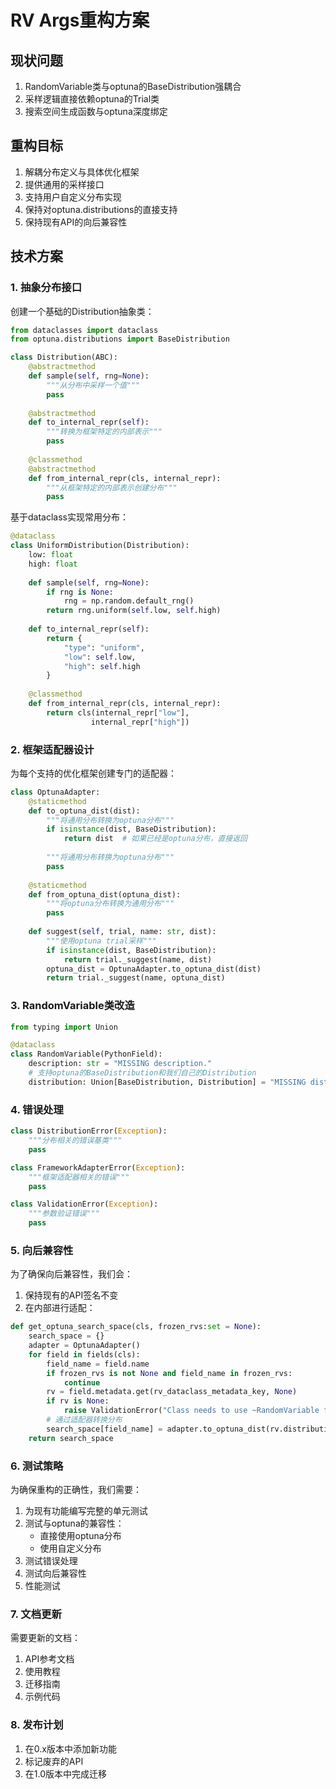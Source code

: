 # RV Args重构方案

## 现状问题

1. RandomVariable类与optuna的BaseDistribution强耦合
2. 采样逻辑直接依赖optuna的Trial类
3. 搜索空间生成函数与optuna深度绑定

## 重构目标

1. 解耦分布定义与具体优化框架
2. 提供通用的采样接口
3. 支持用户自定义分布实现
4. 保持对optuna.distributions的直接支持
5. 保持现有API的向后兼容性

## 技术方案

### 1. 抽象分布接口

创建一个基础的Distribution抽象类：

```python
from dataclasses import dataclass
from optuna.distributions import BaseDistribution

class Distribution(ABC):
    @abstractmethod
    def sample(self, rng=None):
        """从分布中采样一个值"""
        pass
    
    @abstractmethod
    def to_internal_repr(self):
        """转换为框架特定的内部表示"""
        pass
    
    @classmethod
    @abstractmethod
    def from_internal_repr(cls, internal_repr):
        """从框架特定的内部表示创建分布"""
        pass
```

基于dataclass实现常用分布：

```python
@dataclass
class UniformDistribution(Distribution):
    low: float
    high: float
    
    def sample(self, rng=None):
        if rng is None:
            rng = np.random.default_rng()
        return rng.uniform(self.low, self.high)
    
    def to_internal_repr(self):
        return {
            "type": "uniform",
            "low": self.low,
            "high": self.high
        }
    
    @classmethod
    def from_internal_repr(cls, internal_repr):
        return cls(internal_repr["low"], 
                  internal_repr["high"])
```

### 2. 框架适配器设计

为每个支持的优化框架创建专门的适配器：

```python
class OptunaAdapter:
    @staticmethod
    def to_optuna_dist(dist):
        """将通用分布转换为optuna分布"""
        if isinstance(dist, BaseDistribution):
            return dist  # 如果已经是optuna分布，直接返回
        
        """将通用分布转换为optuna分布"""
        pass
    
    @staticmethod
    def from_optuna_dist(optuna_dist):
        """将optuna分布转换为通用分布"""
        pass
    
    def suggest(self, trial, name: str, dist):
        """使用optuna trial采样"""
        if isinstance(dist, BaseDistribution):
            return trial._suggest(name, dist)
        optuna_dist = OptunaAdapter.to_optuna_dist(dist)
        return trial._suggest(name, optuna_dist)
```

### 3. RandomVariable类改造

```python
from typing import Union

@dataclass
class RandomVariable(PythonField):
    description: str = "MISSING description."
    # 支持optuna的BaseDistribution和我们自己的Distribution
    distribution: Union[BaseDistribution, Distribution] = "MISSING distribution."
```

### 4. 错误处理

```python
class DistributionError(Exception):
    """分布相关的错误基类"""
    pass

class FrameworkAdapterError(Exception):
    """框架适配器相关的错误"""
    pass

class ValidationError(Exception):
    """参数验证错误"""
    pass
```

### 5. 向后兼容性

为了确保向后兼容性，我们会：

1. 保持现有的API签名不变
2. 在内部进行适配：

```python
def get_optuna_search_space(cls, frozen_rvs:set = None):
    search_space = {}
    adapter = OptunaAdapter()
    for field in fields(cls):
        field_name = field.name
        if frozen_rvs is not None and field_name in frozen_rvs:
            continue
        rv = field.metadata.get(rv_dataclass_metadata_key, None)
        if rv is None:
            raise ValidationError("Class needs to use ~RandomVariable fields")
        # 通过适配器转换分布
        search_space[field_name] = adapter.to_optuna_dist(rv.distribution)
    return search_space
```

### 6. 测试策略

为确保重构的正确性，我们需要：

1. 为现有功能编写完整的单元测试
2. 测试与optuna的兼容性：
   - 直接使用optuna分布
   - 使用自定义分布
3. 测试错误处理
4. 测试向后兼容性
5. 性能测试

### 7. 文档更新

需要更新的文档：

1. API参考文档
2. 使用教程
3. 迁移指南
4. 示例代码

### 8. 发布计划

1. 在0.x版本中添加新功能
2. 标记废弃的API
3. 在1.0版本中完成迁移